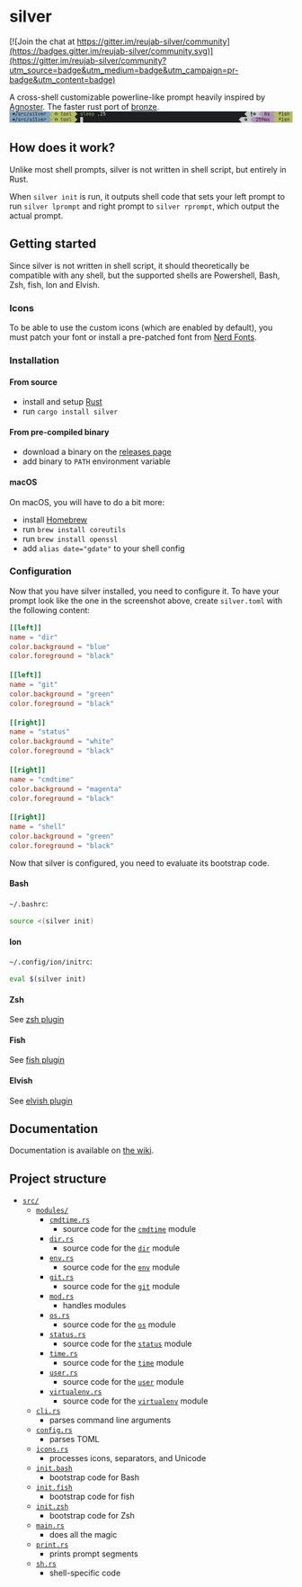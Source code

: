 # silver

[![Join the chat at https://gitter.im/reujab-silver/community](https://badges.gitter.im/reujab-silver/community.svg)](https://gitter.im/reujab-silver/community?utm_source=badge&utm_medium=badge&utm_campaign=pr-badge&utm_content=badge)

A cross-shell customizable powerline-like prompt heavily inspired by [Agnoster](https://github.com/agnoster/agnoster-zsh-theme). The faster rust port of [bronze](https://github.com/reujab/bronze).<br/>
![](./sleep.png)

## How does it work?
Unlike most shell prompts, silver is not written in shell script, but entirely in Rust.

When `silver init` is run, it outputs shell code that sets your left prompt to run `silver lprompt` and right prompt to `silver rprompt`, which output the actual prompt.
## Getting started
Since silver is not written in shell script, it should theoretically be compatible with any shell, but the supported shells are Powershell, Bash, Zsh, fish, Ion and Elvish.

### Icons
To be able to use the custom icons (which are enabled by default), you must patch your font or install a pre-patched font from [Nerd Fonts](https://github.com/ryanoasis/nerd-fonts).

### Installation
#### From source
* install and setup [Rust](https://www.rust-lang.org/)
* run `cargo install silver`

#### From pre-compiled binary
* download a binary on the [releases page](https://github.com/reujab/silver/releases)
* add binary to `PATH` environment variable

#### macOS
On macOS, you will have to do a bit more:
* install [Homebrew](https://brew.sh/)
* run `brew install coreutils`
* run `brew install openssl`
* add `alias date="gdate"` to your shell config

### Configuration
Now that you have silver installed, you need to configure it. To have your prompt look like the one in the screenshot above, create `silver.toml` with the following content:
```toml
[[left]]
name = "dir"
color.background = "blue"
color.foreground = "black"

[[left]]
name = "git"
color.background = "green"
color.foreground = "black"

[[right]]
name = "status"
color.background = "white"
color.foreground = "black"

[[right]]
name = "cmdtime"
color.background = "magenta"
color.foreground = "black"

[[right]]
name = "shell"
color.background = "green"
color.foreground = "black"
```

Now that silver is configured, you need to evaluate its bootstrap code.

#### Bash
`~/.bashrc`:
```sh
source <(silver init)
```

#### Ion
`~/.config/ion/initrc`:
```sh
eval $(silver init)
```

#### Zsh
See [zsh plugin](https://github.com/silver-prompt/zsh#installation)

#### Fish
See [fish plugin](https://github.com/silver-prompt/fish#installation)

#### Elvish
See [elvish plugin](https://github.com/silver-prompt/elvish#installation)

## Documentation
Documentation is available on [the wiki](https://github.com/reujab/silver/wiki).

## Project structure

* [`src/`](src)
  * [`modules/`](src/modules)
    * [`cmdtime.rs`](src/modules/cmdtime.rs)
      * source code for the [`cmdtime`](https://github.com/reujab/silver/wiki/Command-Time) module
    * [`dir.rs`](src/modules/dir.rs)
      * source code for the [`dir`](https://github.com/reujab/silver/wiki/Directory) module
    * [`env.rs`](src/modules/env.rs)
      * source code for the [`env`](https://github.com/reujab/silver/wiki/Environment-Variable) module
    * [`git.rs`](src/modules/git.rs)
      * source code for the [`git`](https://github.com/reujab/silver/wiki/Git) module
    * [`mod.rs`](src/modules/mod.rs)
      * handles modules
    * [`os.rs`](src/modules/os.rs)
      * source code for the [`os`](https://github.com/reujab/silver/wiki/OS) module
    * [`status.rs`](src/modules/status.rs)
      * source code for the [`status`](https://github.com/reujab/silver/wiki/Status) module
    * [`time.rs`](src/modules/time.rs)
      * source code for the [`time`](https://github.com/reujab/silver/wiki/Time) module
    * [`user.rs`](src/modules/user.rs)
      * source code for the [`user`](https://github.com/reujab/silver/wiki/User) module
    * [`virtualenv.rs`](src/modules/virtualenv.rs)
      * source code for the [`virtualenv`](https://github.com/reujab/silver/wiki/virtualenv) module
  * [`cli.rs`](src/cli.rs)
    * parses command line arguments
  * [`config.rs`](src/config.rs)
    * parses TOML
  * [`icons.rs`](src/icons.rs)
    * processes icons, separators, and Unicode
  * [`init.bash`](src/init.bash)
    * bootstrap code for Bash
  * [`init.fish`](src/init.fish)
    * bootstrap code for fish
  * [`init.zsh`](src/init.zsh)
    * bootstrap code for Zsh
  * [`main.rs`](src/main.rs)
    * does all the magic
  * [`print.rs`](src/print.rs)
    * prints prompt segments
  * [`sh.rs`](src/sh.rs)
    * shell-specific code
